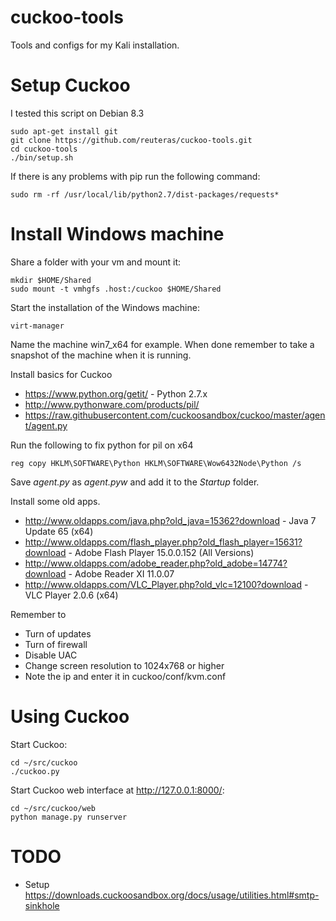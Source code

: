 cuckoo-tools
============

Tools and configs for my Kali installation.

Setup Cuckoo
============

I tested this script on Debian 8.3

    sudo apt-get install git
    git clone https://github.com/reuteras/cuckoo-tools.git
    cd cuckoo-tools
    ./bin/setup.sh

If there is any problems with pip run the following command:

    sudo rm -rf /usr/local/lib/python2.7/dist-packages/requests*

Install Windows machine
=======================

Share a folder with your vm and mount it:

    mkdir $HOME/Shared
    sudo mount -t vmhgfs .host:/cuckoo $HOME/Shared

Start the installation of the Windows machine:

    virt-manager 

Name the machine win7_x64 for example. When done remember to take a snapshot of the machine when it is running.

Install basics for Cuckoo

* https://www.python.org/getit/ - Python 2.7.x
* http://www.pythonware.com/products/pil/
* https://raw.githubusercontent.com/cuckoosandbox/cuckoo/master/agent/agent.py

Run the following to fix python for pil on x64

    reg copy HKLM\SOFTWARE\Python HKLM\SOFTWARE\Wow6432Node\Python /s

Save _agent.py_ as _agent.pyw_ and add it to the _Startup_ folder.

Install some old apps.

* http://www.oldapps.com/java.php?old_java=15362?download - Java 7 Update 65 (x64)
* http://www.oldapps.com/flash_player.php?old_flash_player=15631?download - Adobe Flash Player 15.0.0.152 (All Versions)
* http://www.oldapps.com/adobe_reader.php?old_adobe=14774?download - Adobe Reader XI 11.0.07
* http://www.oldapps.com/VLC_Player.php?old_vlc=12100?download - VLC Player 2.0.6 (x64)

Remember to

* Turn of updates
* Turn of firewall
* Disable UAC
* Change screen resolution to 1024x768 or higher
* Note the ip and enter it in cuckoo/conf/kvm.conf


Using Cuckoo
============

Start Cuckoo:

    cd ~/src/cuckoo
    ./cuckoo.py

Start Cuckoo web interface at http://127.0.0.1:8000/:

    cd ~/src/cuckoo/web
    python manage.py runserver

TODO
====

* Setup https://downloads.cuckoosandbox.org/docs/usage/utilities.html#smtp-sinkhole
